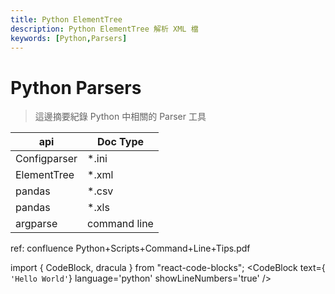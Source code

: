 ```yaml
---
title: Python ElementTree
description: Python ElementTree 解析 XML 檔
keywords: [Python,Parsers]
---
```


# Python Parsers
> 這邊摘要紀錄 Python 中相關的 Parser 工具

|  api  |  Doc Type     |
|----------|-----------------|
| Configparser | *.ini |
| ElementTree | *.xml |
| pandas | *.csv |
| pandas | *.xls |
| argparse | command line |


ref: confluence Python+Scripts+Command+Line+Tips.pdf


















import { CodeBlock, dracula  } from "react-code-blocks";
<CodeBlock text={`  
'Hello World'
    `}
      language='python'
      showLineNumbers='true'
      />